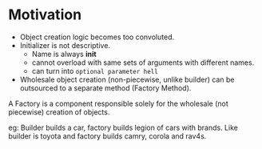 # Motivation

- Object creation logic becomes too convoluted.
- Initializer is not descriptive.
    - Name is always __init__
    - cannot overload with same sets of arguments with different names.
    - can turn into `optional parameter hell`
- Wholesale object creation (non-piecewise, unlike builder) can be outsourced to a separate method (Factory Method).

A Factory is a component responsible solely for the wholesale (not piecewise) creation of objects.

eg: Builder builds a car, factory builds legion of cars with brands. Like builder is toyota and factory builds camry, corola and rav4s.